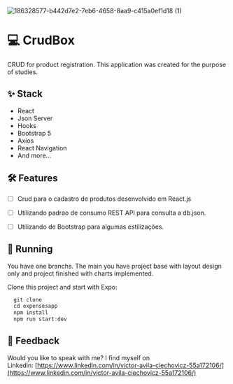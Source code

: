 
![186328577-b442d7e2-7eb6-4658-8aa9-c415a0ef1d18 (1)](https://user-images.githubusercontent.com/106246945/192779023-7b61fae7-2c29-4842-96b8-4c223778ec95.gif)

# ****💻  CrudBox****

 CRUD for product registration. This application was created for the purpose of studies.

## ****✨ Stack****

- React
- Json Server
- Hooks
- Bootstrap 5
- Axios
- React Navigation
- And more...

## **🛠️ Features**

- [ ]  Crud para o cadastro de produtos desenvolvido em React.js
- [ ]  Utilizando padrao de consumo REST API para consulta a db.json. 
- [ ]  Utilizando de Bootstrap para algumas estilizações.


## 🔧 ****Running****

You have one branchs. The main you have project base with layout design only and project finished with charts implemented.

Clone this project and start with Expo:

```jsx
  git clone 
  cd expensesapp
  npm install
  npm run start:dev
```
## ****📄 Feedback****

Would you like to speak with me? I find myself on Linkedin: [https://www.linkedin.com/in/victor-avila-ciechovicz-55a172106/](https://www.linkedin.com/in/victor-avila-ciechovicz-55a172106/)
